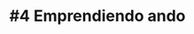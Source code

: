 ---
title: "#4 Emprendiendo ando"
description: La cuarta y última parte de la historia sobre el emprendimiento de mi hermano y mío, y de cómo hemos generado exactamente $0 pesos en 8 meses 🙃
published_at: 2022-05-03
external_url: https://perrodinero.substack.com/p/4-emprendiendo-ando
cover_path: img/newsletters/perro_dinero_app_precio.png
cover_alt: Modelo de negocios de Perro Dinero app
---